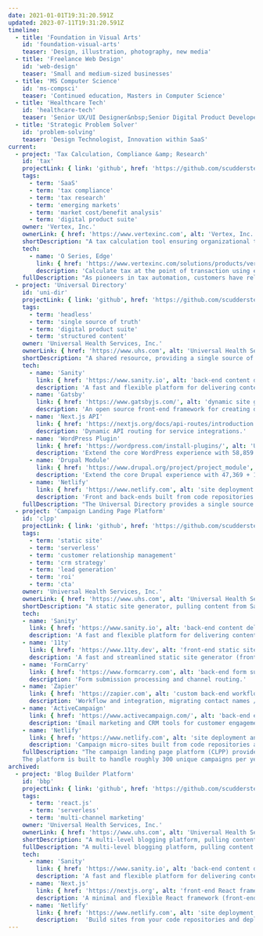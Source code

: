 ```yaml
---
date: 2021-01-01T19:31:20.591Z
updated: 2023-07-11T19:31:20.591Z
timeline:
  - title: 'Foundation in Visual Arts'
    id: 'foundation-visual-arts'
    teaser: 'Design, illustration, photography, new media'
  - title: 'Freelance Web Design'
    id: 'web-design'
    teaser: 'Small and medium-sized businesses'
  - title: 'MS Computer Science'
    id: 'ms-compsci'
    teaser: 'Continued education, Masters in Computer Science'
  - title: 'Healthcare Tech'
    id: 'healthcare-tech'
    teaser: 'Senior UX/UI Designer&nbsp;Senior Digital Product Developer'
  - title: 'Strategic Problem Solver'
    id: 'problem-solving'
    teaser: 'Design Technologist, Innovation within SaaS'
current:
  - project: 'Tax Calculation, Compliance &amp; Research'
    id: 'tax'
    projectLink: { link: 'github', href: 'https://github.com/scudderstevens', alt: 'GitHub Project Repo' }
    tags:
      - term: 'SaaS'
      - term: 'tax compliance'
      - term: 'tax research'
      - term: 'emerging markets'
      - term: 'market cost/benefit analysis'
      - term: 'digital product suite'
    owner: 'Vertex, Inc.'
    ownerLink: { href: 'https://www.vertexinc.com', alt: 'Vertex, Inc.' }
    shortDescription: "A tax calculation tool ensuring organizational tax compliance for existing markets. An integrated software as a service solution for providing key tax insights, determining all applicable laws, navigating complex product categories and jurisdictional tax obligations. Additionally, the Software as a Solution platform enables organizations to research cost/benefit analysis, determining attractive new markets through timely jurisdictional or product categories tax exemptions."
    tech:
      - name: 'O Series, Edge'
        link: { href: 'https://www.vertexinc.com/solutions/products/vertex-o-series-edge', alt: 'Calculate tax at the point of transaction using edge computing.' }
        description: 'Calculate tax at the point of transaction using edge computing.'
    fullDescription: "As pioneers in tax automation, customers have relied on Vertex to deliver trusted tax solutions for decades. Tax compliance and research has evolved since the pre-digital days when Vertex first started. During the existence of an Innovation department at Vertex, I have been fortunate to have been involved in many projects. To date, there have only been two (2) projects to have successfully progressed through the stage gate process. My work producing prototypes, conducting interviews and supporting internal peer reviews, I have contributed to a Team effort ensuring a solution’s technical viability and strategy validity. Currently, one project is in the MVP stage and the second is approaching the General Availability release phase."
  - project: 'Universal Directory'
    id: 'uni-dir'
    projectLink: { link: 'github', href: 'https://github.com/scudderstevens', alt: 'GitHub Project Repo' }
    tags:
      - term: 'headless'
      - term: 'single source of truth'
      - term: 'digital product suite'
      - term: 'structured content'
    owner: 'Universal Health Services, Inc.'
    ownerLink: { href: 'https://www.uhs.com', alt: 'Universal Health Services, Inc.' }
    shortDescription: "A shared resource, providing a single source of truth for all healthcare verticals, locations, general medical education consortiums, healthcare provider profiles and service integrations. A Sanity back-end powering a range of use cases and a front-ends, each designed to meet specific product requirements."
    tech:
      - name: 'Sanity'
        link: { href: 'https://www.sanity.io', alt: 'back-end content delivery platform' }
        description: 'A fast and flexible platform for delivering content to digital devices and products (back-end).'
      - name: 'Gatsby'
        link: { href: 'https://www.gatsbyjs.com/', alt: 'dynamic site generator for dynamic web developers' }
        description: 'An open source front-end framework for creating dynamic, optimized websites.'
      - name: 'Next.js API'
        link: { href: 'https://nextjs.org/docs/api-routes/introduction', alt: 'API routes provide a solution to build your API with Next.js' }
        description: 'Dynamic API routing for service integrations.'
      - name: 'WordPress Plugin'
        link: { href: 'https://wordpress.com/install-plugins/', alt: 'Use Plugins to customize WordPress for specific needs or anything you can imagine' }
        description: 'Extend the core WordPress experience with 58,859 + 1 Universal Directory plugin.'
      - name: 'Drupal Module'
        link: { href: 'https://www.drupal.org/project/project_module', alt: 'Add functionality and customization options with thousands of modules contributed by the Drupal community' }
        description: 'Extend the core Drupal experience with 47,369 + 1 Universal Directory module.'
      - name: 'Netlify'
        link: { href: 'https://www.netlify.com', alt: 'site deployment and managment platform' }
        description: 'Front and back-ends built from code repositories and deployed to a global CDN network.'
    fullDescription: "The Universal Directory provides a single source of truth for multiple web solutions; this allows us to maintain consistent data across Universal Health Services' suite of digital products, thereby reducing code redundancy and preventing software bugs. All healthcare verticals, locations, general medical education consortiums, healthcare provider profiles and service integrations are managed from one universal resource. This massive project evolved from a single Proof-of-Concept; a Sanity solution defined to be a limited use case and test bed. The current, more comprehensive version continues to be refined as it is integrated into new projects. The platform now powers web sites across all healthcare verticals with a custom WordPress plugin and Drupal module. An application programming interface (API) allows the Uni-Dir to manage internal (UHS corporate) and external service integrations."
  - project: 'Campaign Landing Page Platform'
    id: 'clpp'
    projectLink: { link: 'github', href: 'https://github.com/scudderstevens', alt: 'GitHub Project Repo' }
    tags:
      - term: 'static site'
      - term: 'serverless'
      - term: 'customer relationship management'
      - term: 'crm strategy'
      - term: 'lead generation'
      - term: 'roi'
      - term: 'cta'
    owner: 'Universal Health Services, Inc.'
    ownerLink: { href: 'https://www.uhs.com', alt: 'Universal Health Services, Inc.' }
    shortDescription: "A static site generator, pulling content from Sanity, to create campaign micro-sites. Each micro-site is a single page with campaign specific information and a contact form. After a form is submitted, a user is forwarded to a thank you page with supplemental call-to-actions, such as FAQs or instructional videos. The platform supports Acute Care, IPM, Behavior Health and Corporate marketing campaigns, all while maintaining HIPAA compliance."
    tech:
    - name: 'Sanity'
      link: { href: 'https://www.sanity.io', alt: 'back-end content delivery platform' }
      description: 'A fast and flexible platform for delivering content to digital devices and products (back-end).'
    - name: '11ty'
      link: { href: 'https://www.11ty.dev', alt: 'front-end static site generator' }
      description: 'A fast and streamlined static site generator (front-end).'
    - name: 'FormCarry'
      link: { href: 'https://www.formcarry.com', alt: 'back-end form submission processing and routing' }
      description: 'Form submission processing and channel routing.'
    - name: 'Zapier'
      link: { href: 'https://zapier.com', alt: 'custom back-end workflow & integration' }
      description: 'Workflow and integration, migrating contact names / emails from form submissions into ActiveCampaign.'
    - name: 'ActiveCampaign'
      link: { href: 'https://www.activecampaign.com/', alt: 'back-end email marketing platform' }
      description: 'Email marketing and CRM tools for customer engagement & retention.'
    - name: 'Netlify'
      link: { href: 'https://www.netlify.com', alt: 'site deployment and managment platform' }
      description: 'Campaign micro-sites built from code repositories and deployed to a global CDN network.'
    fullDescription: "The campaign landing page platform (CLPP) provides a robust and automated platform to build static <html> file pages. The platform can spin up Landing/Thank You page pairs for paid radio, pay-per-click or television advertisements. The CLPP supports campaigns from healthcare systems to individual healthcare locations, across all healthcare verticals.
    The platform is built to handle roughly 300 unique campaigns per year and up to 10,000 submissions per month. Form submissions are handled by the Universal Health Services Referral Registration Team. Name and email addresses are automatically migrated into ActiveCampaign, a customer relationship management system, for subsequent email newsletters. This whole process maintains end-to-end HIPAA compliance to protect sensitive patient information while providing actionable marketing data and a clear return on investment."
archived:
  - project: 'Blog Builder Platform'
    id: 'bbp'
    projectLink: { link: 'github', href: 'https://github.com/scudderstevens', alt: 'GitHub Project Repo' }
    tags:
      - term: 'react.js'
      - term: 'serverless'
      - term: 'multi-channel marketing'
    owner: 'Universal Health Services, Inc.'
    ownerLink: { href: 'https://www.uhs.com', alt: 'Universal Health Services, Inc.' }
    shortDescription: "A multi-level blogging platform, pulling content from Sanity and Baldwin Publishing, to create all Acutecare, IPM, Behavior Health and Corporate blogs."
    fullDescription: "A multi-level blogging platform, pulling content from Sanity and Baldwin Publishing, to create all Acutecare, IPM, Behavior Health and Corporate blogs."
    tech:
      - name: 'Sanity'
        link: { href: 'https://www.sanity.io', alt: 'back-end content delivery platform' }
        description: 'A fast and flexible platform for delivering content to digital devices and products (back-end).'
      - name: 'Next.js'
        link: { href: 'https://nextjs.org', alt: 'front-end React framework' }
        description: 'A minimal and flexible React framework (front-end).'
      - name: 'Netlify'
        link: { href: 'https://www.netlify.com', alt: 'site deployment and managment platform' }
        description:  'Build sites from your code repositories and deploy to a global CDN network.'
---
```

